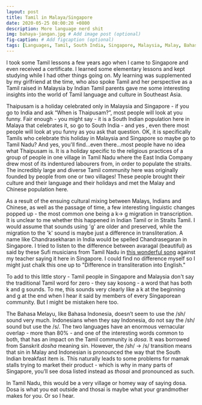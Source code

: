 ```yaml
---
layout: post
title: Tamil in Malaya/Singapore
date: 2020-05-25 08:00:20 +0800
description: More language nerd shit
img: bahaya-jangan.jpg # Add image post (optional)
fig-caption: # Add figcaption (optional)
tags: [Languages, Tamil, South India, Singapore, Malaysia, Malay, Bahasa]
---
```


I took some Tamil lessons a few years ago when I came to Singapore and even received a certificate. I learned some elementary lessons and kept studying while I had other things going on. My learning was supplemented by my girlfriend at the time, who also spoke Tamil and her perspective as a Tamil raised in Malaysia by Indian Tamil parents gave me some interesting insights into the world of Tamil language and culture in Southeast Asia.

Thaipusam is a holiday celebrated only in Malaysia and Singapore - if you go to India and ask “When is Thaipusam?”, most people will look at you funny. Fair enough - you might say - it is a South Indian population here in Malaya that celebrates it, so go to South India - and yes , even there most people will look at you funny as you ask that question. OK, it is specifically Tamils who celebrate this holiday in Malaysia and Singapore so maybe go to Tamil Nadu? And yes, you'll find...even there...most people have no idea what Thaipusam is. It is a holiday specific to the religious practices of a group of people in one village in Tamil Nadu where the East India Company drew most of its indentured labourers from, in order to populate the straits. The incredibly large and diverse Tamil community here was originally founded by people from one or two villages! These people brought their culture and their language and their holidays and met the Malay and Chinese population here.

As a result of the ensuing cultural mixing between Malays, Indians and Chinese, as well as the passage of time, a few interesting linguistic changes popped up - the most common one being a k-> g migration in transcription. It is unclear to me whether this happened in Indian Tamil or in Straits Tamil. I would assume that sounds using 'g' are older and preserved, while the migration to the 'k' sound is maybe just a difference in transliteration. A name like Chandrasekharan in India would be spelled Chandrasegaran in Singapore. I tried to listen to the difference between avaragal (beautiful) as said by these Sufi musicians from Tamil Nadu in [this wonderful song](https://www.youtube.com/watch?v=wXfPFxfy7ZM) against my teacher saying it here in Singapore. I could find no difference myself so I might just chalk this one up to "Difference in transliteration into English."

To add to this little story - Tamil people in Singapore and Malaysia don't say the traditional Tamil word for zero - they say kosong - a word that has both k and g sounds. To me, this sounds very clearly like a k at the beginning and g at the end when I hear it said by members of every Singaporean community. But I might be mistaken here too.

The Bahasa Melayu, like Bahasa Indonesia, doesn’t seem to use the /sh/ sound very much. Indonesians when they say Indonesia, do not say the /sh/ sound but use the /s/. The two languages have an enormous vernacular overlap - more than 80% - and one of the interesting words common to both, that has an impact on the Tamil community is _dosa_. It was borrowed from Sanskrit _dosha_ meaning sin. However, the /sh/ -> /s/ transition means that sin in Malay and Indonesian is pronounced the way that the South Indian breakfast item is. This naturally leads to some problems for mamak stalls trying to market their product - which is why in many parts of Singapore, you’ll see dosa listed instead as _thosai_ and pronounced as such.

In Tamil Nadu, this would be a very village or homey way of saying dosa. Dosa is what you eat outside and thosai is maybe what your grandmother makes for you. Or so I hear.

